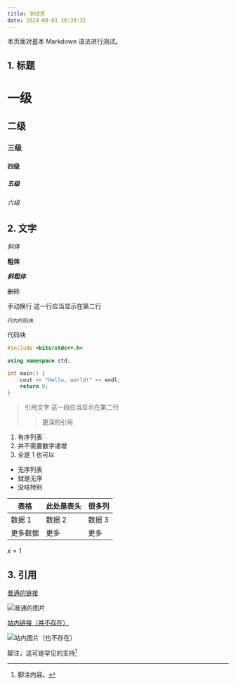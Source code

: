 ```yaml
---
title: 测试页
date: 2024-08-01 10:39:31
---
```


本页面对基本 Markdown 语法进行测试。

## 1. 标题

# 一级

## 二级

### 三级

#### 四级

##### 五级

###### 六级

## 2. 文字

*斜体*

**粗体**

***斜粗体***

~~删除~~

手动换行
这一行应当显示在第二行

```行内代码块```

代码块

```cpp
#include <bits/stdc++.h>

using namespace std;

int main() {
    cout << "Hello, world!" << endl;
    return 0;
}
```

> 引用文字
这一段应当显示在第二行
>> 更深的引用

1. 有序列表
1. 并不需要数字递增
1. 全是 1 也可以

- 无序列表
- 就是无序
- 没啥特别

|表格|此处是表头|很多列|
|-|-|-|
|数据 1|数据 2|数据 3|
|更多数据|更多|更多|

$x=1$

## 3. 引用

[普通的链接](https://github.com)

![普通的图片](https://github.githubassets.com/assets/GitHub-Mark-ea2971cee799.png)

[站内链接（并不存在）](./somepage.html)

![站内图片（也不存在）](./assets/someimage.png)

脚注，这可是罕见的支持[^1]

[^1]: 脚注内容。
